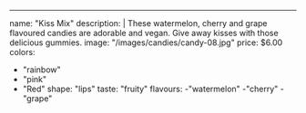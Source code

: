 ---
name: "Kiss Mix"
description: |
  These watermelon, cherry and grape flavoured candies are adorable and vegan. Give away kisses with those delicious gummies.
image: "/images/candies/candy-08.jpg"
price: $6.00
colors:
  - "rainbow"
  - "pink"
  - "Red"
shape: "lips"
taste: "fruity"
flavours:
  -"watermelon"
  -"cherry"
  -"grape"
